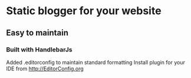 # Static blogger for your website

## Easy to maintain

### Built with HandlebarJs

Added .editorconfig to maintain standard formatting
Install plugin for your IDE from http://EditorConfig.org